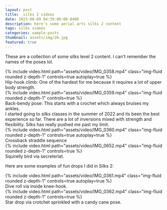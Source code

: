 ```yaml
---
layout: post
title:  silks 2 videos
date: 2023-08-09 04:39:00:00-0400
description: here's some aerial arts silks 2 content
tags: silks videos
categories: sample-posts
thumbnail: assets/img/26.jpg
featured: true
---
```

These are a collection of some silks level 2 content. I can't remember the names of the poses lol.

<div class="row mt-3">
    <div class="col-sm mt-3 mt-md-0">
        {% include video.html path="assets/video/IMG_0358.mp4" class="img-fluid rounded z-depth-1" controls=true autoplay=true %}
        <div class="caption">
            Hip-hook climb: One of the hardest for me because it requires a lot of upper body strength.
        </div>
    </div>
    <div class="col-sm mt-3 mt-md-0">
        {% include video.html path="assets/video/IMG_0359.mp4" class="img-fluid rounded z-depth-1" controls=true %}
        <div class="caption">
            Back-bendy pose: This starts with a crochet which always bruises my ankles.
        </div>
    </div>
</div>
<div class="caption">
    I started going to silks classes in the summer of 2022 and its been the best experience so far. There are a lot of inversions mixed with strength and flexibility. Silks has really pushed me past my limit.
</div>

<div class="row mt-3">
    <div class="col-sm mt-3 mt-md-0">
        {% include video.html path="assets/video/IMG_0360.mp4" class="img-fluid rounded z-depth-1" controls=true autoplay=true %}
        <div class="caption">
            Crossback straddle sequence
        </div>
    </div>
    <div class="col-sm mt-3 mt-md-0">
        {% include video.html path="assets/video/IMG_0652.mp4" class="img-fluid rounded z-depth-1" controls=true %}
        <div class="caption">
            Squirelly bird via secreteriat.
        </div>
    </div>
</div>

Here are some examples of fun drops I did in Silks 2:

<div class="row mt-3">
    <div class="col-sm mt-3 mt-md-0">
        {% include video.html path="assets/video/IMG_0361.mp4" class="img-fluid rounded z-depth-1" controls=true autoplay=true %}
        <div class="caption">
            Dive roll via inside knee-hook.
        </div>
    </div>
    <div class="col-sm mt-3 mt-md-0">
        {% include video.html path="assets/video/IMG_0362.mp4" class="img-fluid rounded z-depth-1" controls=true %}
        <div class="caption">
            Star drop via crotchet sprinkled with a candy cane pose.
        </div>
    </div>
</div>
